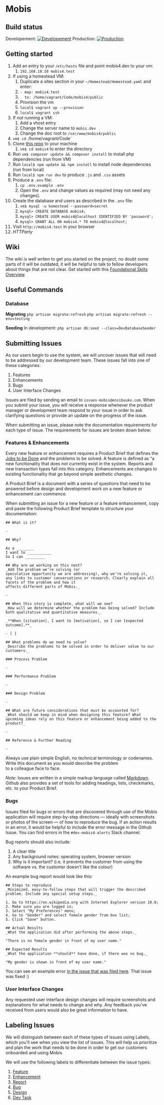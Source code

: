# Mobis

## Build status
Developement: 
[![Developement](https://circleci.com/gh/Ensibuuko/mobis4/tree/dev.svg?style=shield&circle-token=b71238d856b769b59f66b77c14c0202f5e7a052d)](https://circleci.com/gh/Ensibuuko/mobis4/tree/dev)
Production: 
[![Production](https://circleci.com/gh/Ensibuuko/mobis4/tree/master.svg?style=shield&circle-token=b71238d856b769b59f66b77c14c0202f5e7a052d)](https://circleci.com/gh/Ensibuuko/mobis4/tree/master)

## Getting started
1. Add an entry to your `/etc/hosts` file and point mobis4.dev to your vm:
    1. `192.168.10.10 mobis4.test`
2. If using a homestead VM:
    1. Duplicate a sites section in your `~/Homestead/Homestead.yaml` and enter:
    1. `- map: mobis4.test`
    1. `  to: /home/vagrant/Code/mobis4/public`
    1. Provision the vm
    1. `local$ vagrant up --provision`
    1. `local$ vagrant ssh`
1. If *not* running a VM:
    1. Add a vhost entry
    1. Change the server name to `mobis.dev`
    1. Change the doc root to `/var/www/mobis4/public`
1. `vm$ cd `/home/vagrant/Code`
1. Clone [this repo](https://github.com/Ensibuuko/mobis4) to your machine
    1. `vm$ cd mobis4` to enter the directory
1. Run `vm$ composer update && composer install` to install php dependencies (run from VM)
1. Run `local$ npm update && npm install` to install node dependencies (run from local)
1. Run `local$ npm run dev` to produce `.js` and `.css` assets
1. Produce a `.env` file:
    1. `cp .env.example .env`
    1. Open the `.env` and change values as required (may not need any changes).
1. Create the database and users as described in the `.env` file:
    1. `vm$ mysql -u homestead --password=secret`
    1. `mysql> CREATE DATABASE mobis4;`
    1. `mysql> CREATE USER mobis4@localhost IDENTIFIED BY 'password';`
    1. `mysql> GRANT ALL ON mobis4.* TO mobis4@localhost;`
1. Visit `http://mobis4.test` in your browser
1. *HTTParty*

## Wiki
The wiki is well writen to get you started on the project, no doubt some parts of it will be outdated, it will be helpful to talk to fellow developers about things that are not clear.
Get started with this [Foundational Skills Overview](https://github.com/Ensibuuko/mobis4/wiki/Foundational-Skills-Overview)


## Useful Commands
### Database
**Migrating**
`php artisan migrate:refresh`
`php artisan migrate:refresh --env=testing`

**Seeding**
In development: `php artisan db:seed --class=DevDatabaseSeeder`

## Submitting Issues

As our users begin to use the system, we will uncover issues that will need to be addressed by our development team. These issues fall into one of these categories:

1. Features
2. Enhancements
3. Bugs
4. User Interface Changes

Issues are filed by sending an email to `issues-mobis@ensibuuko.com`. When you submit your issue, you will receive a response whenever the product manager or development team respond to your issue in order to ask clarifying questions or provide an update on the progress of the issue.

When submitting an issue, please note the documentation requirements for each type of issue. The requirements for issues are broken down below:

### Features & Enhancements

Every new feature or enhancement requires a Product Brief that defines the [Jobs to be Done](https://jtbd.info/5-tips-for-writing-a-job-story-7c9092911fc9) and the problems to be solved. A feature is defined as “a new functionality that does not currently exist in the system. Reports and new transaction types fall into this category. Enhancements are changes to existing functionality that go beyond simple aesthetic changes.

A Product Brief is a document with a series of questions that need to be answered before design and development work on a new feature or enhancement can commence.

When submitting an issue for a new feature or a feature enhancement, copy and paste the following Product Brief template to structure your documentation:

```
## What is it?

- 

## Why?

As a ________
I want to ___________
So I can _________

## Why are we working on this next?
_Add the problem we’re solving (or speculative opportunity we are addressing), why we’re solving it,
any links to customer conversations or research. Clearly explain all facets of the problem and how it
affects different parts of Mobis._

-

## When this story is complete, what will we see?
_How will we determine whether the problem has being solved? Include both qualitative and quantitative measures._

_**When [situation], I want to [motivation], so I can [expected outcome].**_

- [ ]

## What problems do we need to solve?
_Describe the problems to be solved in order to deliver value to our customers._

### Process Problem

-

### Performance Problem

-

### Design Problem

-

## What are future considerations that must be accounted for?
_What should we keep in mind when designing this feature? What upcoming ideas rely on this feature or enhancement being added to the product?_

-

## Reference & Further Reading

-

```

Always use plain simple English, no technical terminology or codenames. Write this document as you would describe the problem to a colleague face to face.

*Note:* Issues are written in a simple markup language called [Markdown](https://github.com/adam-p/markdown-here/wiki/Markdown-Cheatsheet). Github also provides a set of tools for adding headings, lists, checkmarks, etc. to your Product Brief.

### Bugs

Issues filed for bugs or errors that are discovered through use of the Mobis application will require step-by-step directions — ideally with screenshots or photos of the screen — of how to reproduce the bug. If an action results in an error, it would be helpful to include the error message in the Github Issue. You can find errors in the `#dev-mobis4-alerts` Slack channel.

Bug reports should also include:
1. A clear title
2. Any background notes: operating system, browser version
3. Why is it important? (i.e. it prevents the customer from using the software vs. the customer doesn’t like the colour)

An example bug report would look like this:

```
## Steps to reproduce
_Minimized, easy-to-follow steps that will trigger the described problem. Include any special setup steps._

1. Go to https://en.wikipedia.org with Internet Explorer version 10.0;
2. Make sure you are logged in;
3. Select "My Preferences" menu;
4. Go to "Gender" and select female gender from box list;
5. Click "Save" button.

## Actual Results
_What the application did after performing the above steps._

"There is no female gender in front of my user name."

## Expected Results
_What the application **should** have done, if there was no bug._

"My gender is shown in front of my user name."
```

You can see an example error [in the issue that was filed here](https://github.com/Ensibuuko/mobis4/issues/536). That issue was fixed :)

### User Interface Changes

Any requested user interface design changes will require screenshots and explanations for what needs to change and why. Any feedback you've received from users would also be great information to have.

## Labeling Issues

We will distinguish between each of these types of issues using Labels, which you'll see when you view the list of issues. This will help us prioritize and plan the work that needs to be done in order to get our customers onboarded and using Mobis.

We will use the following labels to differentiate between the issue types:

1. [Feature](https://github.com/Ensibuuko/mobis4/issues?q=is%3Aopen+is%3Aissue+label%3Afeature)
2. [Enhancement](https://github.com/Ensibuuko/mobis4/issues?q=is%3Aopen+is%3Aissue+label%3Aenhancement)
3. [Report](https://github.com/Ensibuuko/mobis4/issues?q=is%3Aopen+is%3Aissue+label%3Areport)
4. [Bug](https://github.com/Ensibuuko/mobis4/issues?q=is%3Aopen+is%3Aissue+label%3Abug)
5. [Design](https://github.com/Ensibuuko/mobis4/issues?q=is%3Aopen+is%3Aissue+label%3Adesign)
6. [Dev Task](https://github.com/Ensibuuko/mobis4/issues?q=is%3Aopen+is%3Aissue+label%3A"dev+task")
